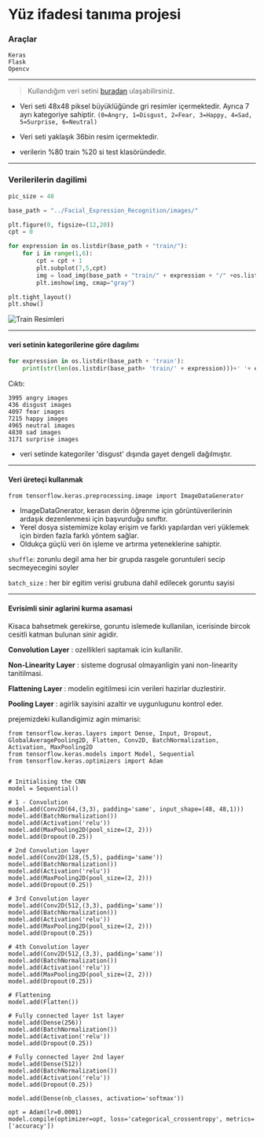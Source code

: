 # Yüz ifadesi tanıma projesi
### Araçlar
```
Keras
Flask
Opencv
```

---  

 > Kullandığım veri setini [buradan](https://www.kaggle.com/msambare/fer2013) ulaşabilirsiniz.

* Veri seti 48x48 piksel büyüklüğünde gri resimler içermektedir. Ayrıca 7 ayrı kategoriye sahiptir. `(0=Angry, 1=Disgust, 2=Fear, 3=Happy, 4=Sad, 5=Surprise, 6=Neutral)`

* Veri seti yaklaşık 36bin resim içermektedir.

- verilerin %80 train %20 si test klasöründedir.

---

### Verilerilerin dagilimi 
```python
pic_size = 48

base_path = "../Facial_Expression_Recognition/images/"

plt.figure(0, figsize=(12,20))
cpt = 0

for expression in os.listdir(base_path + "train/"):
    for i in range(1,6):
        cpt = cpt + 1
        plt.subplot(7,5,cpt)
        img = load_img(base_path + "train/" + expression + "/" +os.listdir(base_path + "train/" + expression)[i], target_size=(pic_size, pic_size))
        plt.imshow(img, cmap="gray")

plt.tight_layout()
plt.show()
```
![Train Resimleri]()

---
#### veri setinin kategorilerine göre dagılımı

```Python
for expression in os.listdir(base_path + 'train'):
    print(str(len(os.listdir(base_path+ 'train/' + expression)))+' '+ expression+' images')
```
Cıktı:
```
3995 angry images
436 disgust images
4097 fear images
7215 happy images
4965 neutral images
4830 sad images
3171 surprise images
```
* veri setinde kategoriler 'disgust' dışında gayet dengeli dağılmıştır.

---

#### Veri üreteçi kullanmak

`from tensorflow.keras.preprocessing.image import ImageDataGenerator`

- ImageDataGnerator, kerasın derin öğrenme için görüntüverilerinin ardaşık dezenlenmesi için başvurduğu sınıftır.
- Yerel dosya sistemimize kolay erişim ve farklı yapılardan veri yüklemek için birden fazla farklı yöntem sağlar.
- Oldukça güçlü veri ön işleme ve artırma yeteneklerine sahiptir.

`shuffle`: zorunlu degil ama her bir grupda rasgele goruntuleri secip secmeyecegini soyler

`batch_size` : her bir egitim verisi grubuna dahil edilecek goruntu sayisi

---

#### Evrisimli sinir aglarini kurma asamasi
Kisaca bahsetmek gerekirse, 
goruntu islemede kullanilan, icerisinde bircok cesitli katman bulunan sinir agidir.

**Convolution Layer** : ozellikleri saptamak icin kullanilir.

**Non-Linearity Layer** : sisteme dogrusal olmayanligin yani non-linearity tanitilmasi.

**Flattening Layer** : modelin egitilmesi icin verileri hazirlar duzlestirir. 

**Pooling Layer** : agirlik sayisini azaltir ve uygunlugunu kontrol eder.

prejemizdeki kullandigimiz agin mimarisi:
```
from tensorflow.keras.layers import Dense, Input, Dropout, GlobalAveragePooling2D, Flatten, Conv2D, BatchNormalization, Activation, MaxPooling2D
from tensorflow.keras.models import Model, Sequential
from tensorflow.keras.optimizers import Adam


# Initialising the CNN
model = Sequential()

# 1 - Convolution
model.add(Conv2D(64,(3,3), padding='same', input_shape=(48, 48,1)))
model.add(BatchNormalization())
model.add(Activation('relu'))
model.add(MaxPooling2D(pool_size=(2, 2)))
model.add(Dropout(0.25))

# 2nd Convolution layer
model.add(Conv2D(128,(5,5), padding='same'))
model.add(BatchNormalization())
model.add(Activation('relu'))
model.add(MaxPooling2D(pool_size=(2, 2)))
model.add(Dropout(0.25))

# 3rd Convolution layer
model.add(Conv2D(512,(3,3), padding='same'))
model.add(BatchNormalization())
model.add(Activation('relu'))
model.add(MaxPooling2D(pool_size=(2, 2)))
model.add(Dropout(0.25))

# 4th Convolution layer
model.add(Conv2D(512,(3,3), padding='same'))
model.add(BatchNormalization())
model.add(Activation('relu'))
model.add(MaxPooling2D(pool_size=(2, 2)))
model.add(Dropout(0.25))

# Flattening
model.add(Flatten())

# Fully connected layer 1st layer
model.add(Dense(256))
model.add(BatchNormalization())
model.add(Activation('relu'))
model.add(Dropout(0.25))

# Fully connected layer 2nd layer
model.add(Dense(512))
model.add(BatchNormalization())
model.add(Activation('relu'))
model.add(Dropout(0.25))

model.add(Dense(nb_classes, activation='softmax'))

opt = Adam(lr=0.0001)
model.compile(optimizer=opt, loss='categorical_crossentropy', metrics=['accuracy'])
```
